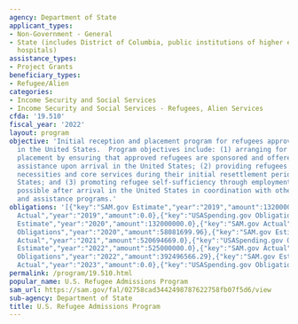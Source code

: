 ```yaml
---
agency: Department of State
applicant_types:
- Non-Government - General
- State (includes District of Columbia, public institutions of higher education and
  hospitals)
assistance_types:
- Project Grants
beneficiary_types:
- Refugee/Alien
categories:
- Income Security and Social Services
- Income Security and Social Services - Refugees, Alien Services
cfda: '19.510'
fiscal_year: '2022'
layout: program
objective: 'Initial reception and placement program for refugees approved for admission
  in the United States.  Program objectives include: (1) arranging for refugees''
  placement by ensuring that approved refugees are sponsored and offered appropriate
  assistance upon arrival in the United States; (2) providing refugees with basic
  necessities and core services during their initial resettlement period in the United
  States; and (3) promoting refugee self-sufficiency through employment as soon as
  possible after arrival in the United States in coordination with other refugee service
  and assistance programs.'
obligations: '[{"key":"SAM.gov Estimate","year":"2019","amount":132000000.0},{"key":"SAM.gov
  Actual","year":"2019","amount":0.0},{"key":"USASpending.gov Obligations","year":"2019","amount":106246606.0},{"key":"SAM.gov
  Estimate","year":"2020","amount":132000000.0},{"key":"SAM.gov Actual","year":"2020","amount":60603037.0},{"key":"USASpending.gov
  Obligations","year":"2020","amount":58081699.96},{"key":"SAM.gov Estimate","year":"2021","amount":63000000.0},{"key":"SAM.gov
  Actual","year":"2021","amount":520694669.0},{"key":"USASpending.gov Obligations","year":"2021","amount":185696375.27},{"key":"SAM.gov
  Estimate","year":"2022","amount":525000000.0},{"key":"SAM.gov Actual","year":"2022","amount":166613742.0},{"key":"USASpending.gov
  Obligations","year":"2022","amount":392496566.29},{"key":"SAM.gov Estimate","year":"2023","amount":0.0},{"key":"SAM.gov
  Actual","year":"2023","amount":0.0},{"key":"USASpending.gov Obligations","year":"2023","amount":176763614.0}]'
permalink: /program/19.510.html
popular_name: U.S. Refugee Admissions Program
sam_url: https://sam.gov/fal/02758cad3442498787622758fb07f5d6/view
sub-agency: Department of State
title: U.S. Refugee Admissions Program
---
```

